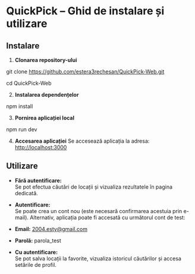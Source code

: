 # QuickPick – Ghid de instalare și utilizare

## Instalare

1. **Clonarea repository-ului**

git clone https://github.com/estera3rechesan/QuickPick-Web.git

cd QuickPick-Web

2. **Instalarea dependențelor**

npm install


3. **Pornirea aplicației local**

npm run dev


4. **Accesarea aplicației**
Se accesează aplicația la adresa: [http://localhost:3000](http://localhost:3000)

## Utilizare

- **Fără autentificare:**  
Se pot efectua căutări de locații și vizualiza rezultatele în pagina dedicată.

- **Autentificare:**  
Se poate crea un cont nou (este necesară confirmarea acestuia prin e-mail).
Alternativ, aplicația poate fi accesată cu următorul cont de test:
 - **Email:** 2004.esty@gmail.com
 - **Parolă:** parola_test

- **Cu autentificare:**  
Se pot salva locații la favorite, vizualiza istoricul căutărilor și accesa setările de profil.
